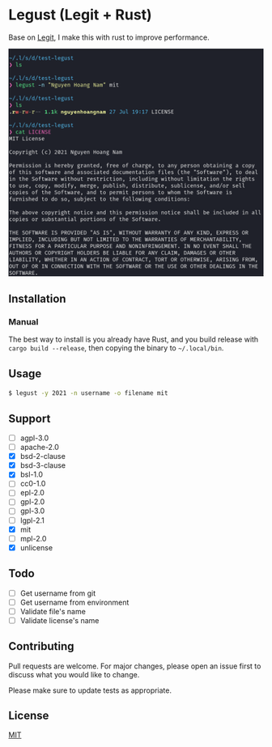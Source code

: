 # Legust (Legit + Rust)

Base on [Legit](https://github.com/captainsafia/legit), I make this with rust to improve performance.

![Screenshot](https://raw.githubusercontent.com/Nguyen-Hoang-Nam/readme-image/main/legust/screenshot.png)

## Installation

### Manual

The best way to install is you already have Rust, and you build release with `cargo build --release`, then copying the binary to `~/.local/bin`.

## Usage

```bash
$ legust -y 2021 -n username -o filename mit
```

## Support

- [ ] agpl-3.0
- [ ] apache-2.0
- [x] bsd-2-clause
- [x] bsd-3-clause
- [x] bsl-1.0
- [ ] cc0-1.0
- [ ] epl-2.0
- [ ] gpl-2.0
- [ ] gpl-3.0
- [ ] lgpl-2.1
- [x] mit
- [ ] mpl-2.0
- [x] unlicense

## Todo

- [ ] Get username from git
- [ ] Get username from environment
- [ ] Validate file's name
- [ ] Validate license's name

## Contributing

Pull requests are welcome. For major changes, please open an issue first to discuss what you would like to change.

Please make sure to update tests as appropriate.

## License

[MIT](https://choosealicense.com/licenses/mit/)
